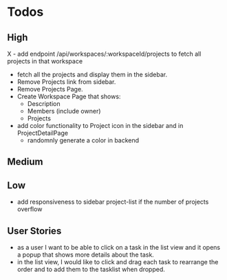 # Todos

## High

X - add endpoint /api/workspaces/:workspaceId/projects to fetch all projects in that workspace

- fetch all the projects and display them in the sidebar.
- Remove Projects link from sidebar.
- Remove Projects Page.
- Create Workspace Page that shows:
  - Description
  - Members (include owner)
  - Projects
- add color functionality to Project icon in the sidebar and in ProjectDetailPage
  - randomnly generate a color in backend

## Medium

## Low

- add responsiveness to sidebar project-list if the number of projects overflow

## User Stories

- as a user I want to be able to click on a task in the list view and it opens a popup that shows more details about the task.
- in the list view, I would like to click and drag each task to rearrange the order and to add them to the tasklist when dropped.
